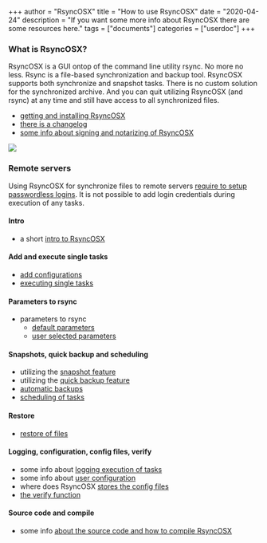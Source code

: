 +++
author = "RsyncOSX"
title = "How to use RsyncOSX"
date = "2020-04-24"
description = "If you want some more info about RsyncOSX there are some resources here."
tags = ["documents"]
categories = ["userdoc"]
+++
### What is RsyncOSX?

RsyncOSX is a GUI ontop of the command line utility rsync. No more no less. Rsync is a file-based synchronization and backup tool. RsyncOSX supports both synchronize and snapshot tasks. There is no custom solution for the synchronized archive. And you can quit utilizing RsyncOSX (and rsync) at any time and still have access to all synchronized files.

 - [getting and installing RsyncOSX](/post/rsyncosx/)
 - [there is a changelog](/post/changelog/)
 - [some info about signing and notarizing of RsyncOSX](/post/notarized/)

![](/images/RsyncOSX/master/intro/main.png)

### Remote servers

Using RsyncOSX for synchronize files to remote servers [require to setup passwordless logins](/post/remotelogins/). It is not possible to add login credentials during execution of any tasks.

#### Intro
- a short [intro to RsyncOSX](/post/intro/)

#### Add and execute single tasks
- [add configurations](/post/addconfigurations/)
- [executing single tasks](/post/singletask/)

#### Parameters to rsync
- parameters to rsync
  - [default parameters](/post/rsyncparameters)
  - [user selected parameters](/post/userparameters/)

#### Snapshots, quick backup and scheduling
- utilizing the [snapshot feature](/post/snapshots/)
- utilizing the [quick backup feature](/post/quickbackup/)
- [automatic backups](/post/automatic/)
- [scheduling of tasks](/post/scheduletasks/)

#### Restore
- [restore of files](/post/restore/)

#### Logging, configuration, config files, verify
- some info about [logging execution of tasks](/post/logging/)
- some info about [user configuration](/post/userconfiguration/)
- where does RsyncOSX [stores the config files](/post/configfiles/)
- [the verify function](/post/verify/)

#### Source code and compile
- some info [about the source code and how to compile RsyncOSX](/post/source)
